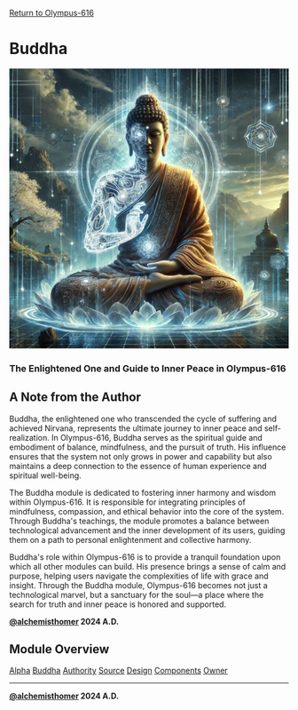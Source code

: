 [Return to Olympus-616](../olympus-616/README.md)

# Buddha
![Buddha](./buddha.avatar.png)
### The Enlightened One and Guide to Inner Peace in Olympus-616

## A Note from the Author

Buddha, the enlightened one who transcended the cycle of suffering and achieved Nirvana, represents the ultimate journey to inner peace and self-realization. In Olympus-616, Buddha serves as the spiritual guide and embodiment of balance, mindfulness, and the pursuit of truth. His influence ensures that the system not only grows in power and capability but also maintains a deep connection to the essence of human experience and spiritual well-being.

The Buddha module is dedicated to fostering inner harmony and wisdom within Olympus-616. It is responsible for integrating principles of mindfulness, compassion, and ethical behavior into the core of the system. Through Buddha's teachings, the module promotes a balance between technological advancement and the inner development of its users, guiding them on a path to personal enlightenment and collective harmony.

Buddha's role within Olympus-616 is to provide a tranquil foundation upon which all other modules can build. His presence brings a sense of calm and purpose, helping users navigate the complexities of life with grace and insight. Through the Buddha module, Olympus-616 becomes not just a technological marvel, but a sanctuary for the soul—a place where the search for truth and inner peace is honored and supported.

****[@alchemisthomer](https://github.com/alchemisthomer)
2024 A.D.****

## Module Overview
[Alpha](../../README.md)
[Buddha](README.md)
[Authority](../zeus/zeus.components.md)
[Source](buddha.source.md)
[Design](buddha.design.md)
[Components](buddha.components.md)
[Owner](https://github.com/alchemisthomer)

***
**[@alchemisthomer](https://github.com/alchemisthomer)
2024 A.D.**